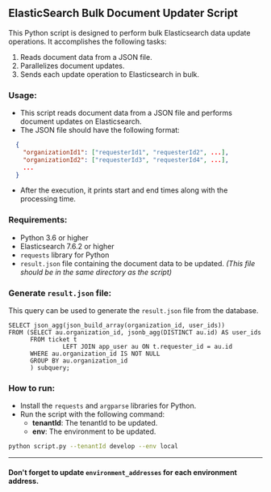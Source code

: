 ## ElasticSearch Bulk Document Updater Script

This Python script is designed to perform bulk Elasticsearch data update operations.
It accomplishes the following tasks:
1. Reads document data from a JSON file.
2. Parallelizes document updates.
3. Sends each update operation to Elasticsearch in bulk.
   
### Usage:
- This script reads document data from a JSON file and performs document updates on Elasticsearch.
- The JSON file should have the following format:
```json
  {
    "organizationId1": ["requesterId1", "requesterId2", ...],
    "organizationId2": ["requesterId3", "requesterId4", ...],
    ...
  }
  ```
- After the execution, it prints start and end times along with the processing time.

### Requirements:
- Python 3.6 or higher
- Elasticsearch 7.6.2 or higher
- `requests` library for Python
- `result.json` file containing the document data to be updated. *(This file should be in the same directory as the script)*

### Generate `result.json` file:
This query can be used to generate the `result.json` file from the database.
```postgresql
SELECT json_agg(json_build_array(organization_id, user_ids))
FROM (SELECT au.organization_id, jsonb_agg(DISTINCT au.id) AS user_ids
      FROM ticket t
               LEFT JOIN app_user au ON t.requester_id = au.id
      WHERE au.organization_id IS NOT NULL
      GROUP BY au.organization_id
      ) subquery;
```

### How to run:
- Install the `requests` and `argparse` libraries for Python.
- Run the script with the following command:
  - **tenantId**: The tenantId to be updated.
  - **env**: The environment to be updated.
```bash
python script.py --tenantId develop --env local
```

---

#### Don't forget to update `environment_addresses` for each environment address.